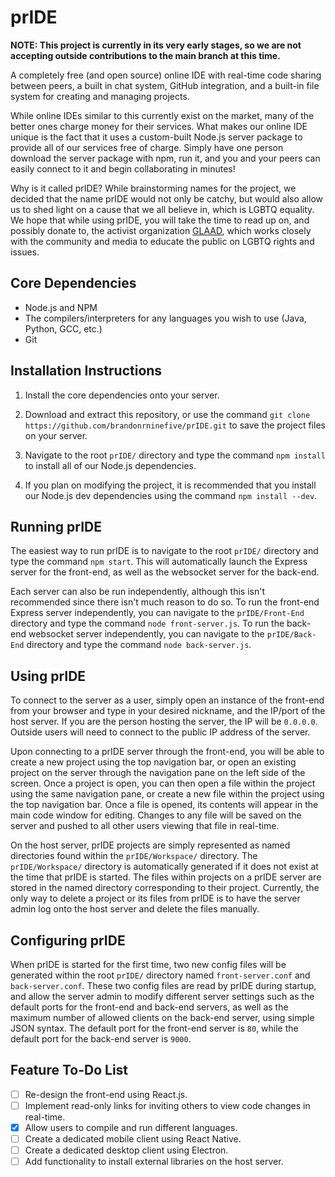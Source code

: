 # prIDE

**NOTE: This project is currently in its very early stages, so we are not accepting outside contributions to the main branch at this time.**

A completely free (and open source) online IDE with real-time code sharing between peers, a built in chat system, GitHub integration, and a built-in file system for creating and managing projects.

While online IDEs similar to this currently exist on the market, many of the better ones charge money for their services. What makes our online IDE unique is the fact that it uses a custom-built Node.js server package to provide all of our services free of charge. Simply have one person download the server package with npm, run it, and you and your peers can easily connect to it and begin collaborating in minutes!  

Why is it called prIDE? While brainstorming names for the project, we decided that the name prIDE would not only be catchy, but would also allow us to shed light on a cause that we all believe in, which is LGBTQ equality. We hope that while using prIDE, you will take the time to read up on, and possibly donate to, the activist organization [GLAAD](http://www.glaad.org/), which works closely with the community and media to educate the public on LGBTQ rights and issues.

## Core Dependencies

- Node.js and NPM
- The compilers/interpreters for any languages you wish to use (Java, Python, GCC, etc.)
- Git

## Installation Instructions

1. Install the core dependencies onto your server.

2. Download and extract this repository, or use the command `git clone https://github.com/brandonrninefive/prIDE.git` to save the project files on your server.

3. Navigate to the root `prIDE/` directory and type the command `npm install` to install all of our Node.js dependencies.

4. If you plan on modifying the project, it is recommended that you install our Node.js dev dependencies using the command `npm install --dev`.

## Running prIDE

The easiest way to run prIDE is to navigate to the root `prIDE/` directory and type the command `npm start`. This will automatically launch the Express server for the front-end, as well as the websocket server for the back-end. 

Each server can also be run independently, although this isn't recommended since there isn't much reason to do so. To run the front-end Express server independently, you can navigate to the `prIDE/Front-End` directory and type the command `node front-server.js`. To run the back-end websocket server independently, you can navigate to the `prIDE/Back-End` directory and type the command `node back-server.js`.

## Using prIDE

To connect to the server as a user, simply open an instance of the front-end from your browser and type in your desired nickname, and the IP/port of the host server. If you are the person hosting the server, the IP will be `0.0.0.0`. Outside users will need to connect to the public IP address of the server.

Upon connecting to a prIDE server through the front-end, you will be able to create a new project using the top navigation bar, or open an existing project on the server through the navigation pane on the left side of the screen. Once a project is open, you can then open a file within the project using the same navigation pane, or create a new file within the project using the top navigation bar. Once a file is opened, its contents will appear in the main code window for editing. Changes to any file will be saved on the server and pushed to all other users viewing that file in real-time.

On the host server, prIDE projects are simply represented as named directories found within the `prIDE/Workspace/` directory. The `prIDE/Workspace/` directory is automatically generated if it does not exist at the time that prIDE is started. The files within projects on a prIDE server are stored in the named directory corresponding to their project. Currently, the only way to delete a project or its files from prIDE is to have the server admin log onto the host server and delete the files manually.

## Configuring prIDE

When prIDE is started for the first time, two new config files will be generated within the root `prIDE/` directory named `front-server.conf` and `back-server.conf`. These two config files are read by prIDE during startup, and allow the server admin to modify different server settings such as the default ports for the front-end and back-end servers, as well as the maximum number of allowed clients on the back-end server, using simple JSON syntax. The default port for the front-end server is `80`, while the default port for the back-end server is `9000`. 

## Feature To-Do List

- [ ] Re-design the front-end using React.js.
- [ ] Implement read-only links for inviting others to view code changes in real-time.
- [x] Allow users to compile and run different languages.
- [ ] Create a dedicated mobile client using React Native.
- [ ] Create a dedicated desktop client using Electron.
- [ ] Add functionality to install external libraries on the host server.

